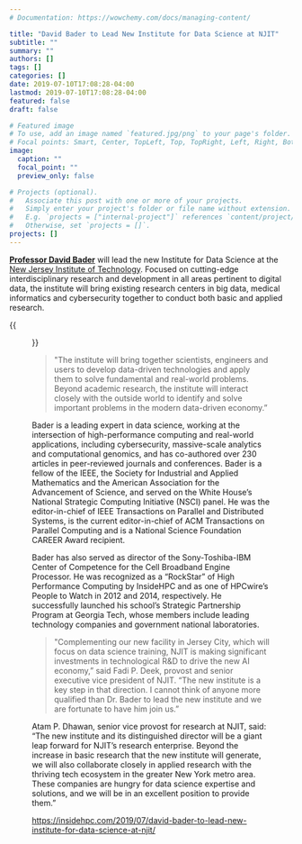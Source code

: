```yaml
---
# Documentation: https://wowchemy.com/docs/managing-content/

title: "David Bader to Lead New Institute for Data Science at NJIT"
subtitle: ""
summary: ""
authors: []
tags: []
categories: []
date: 2019-07-10T17:08:28-04:00
lastmod: 2019-07-10T17:08:28-04:00
featured: false
draft: false

# Featured image
# To use, add an image named `featured.jpg/png` to your page's folder.
# Focal points: Smart, Center, TopLeft, Top, TopRight, Left, Right, BottomLeft, Bottom, BottomRight.
image:
  caption: ""
  focal_point: ""
  preview_only: false

# Projects (optional).
#   Associate this post with one or more of your projects.
#   Simply enter your project's folder or file name without extension.
#   E.g. `projects = ["internal-project"]` references `content/project/deep-learning/index.md`.
#   Otherwise, set `projects = []`.
projects: []
---
```


**[Professor David Bader](https://en.wikipedia.org/wiki/David_Bader_(computer_scientist))** will lead the new Institute for Data Science at the [New Jersey Institute of Technology](http://news.njit.edu/). Focused on cutting-edge interdisciplinary research and development in all areas pertinent to digital data, the institute will bring existing research centers in big data, medical informatics and cybersecurity together to conduct both basic and applied research.

{{<figure src="David-Bader_headshot-crop-291x300.jpg" caption="Distinguished Professor David Bader. Bader recently joined NJIT’s Ying Wu College of Computing from Georgia Tech, where he was chair of the School of Computational Science and Engineering within the College of Computing.">}}

> "The institute will bring together scientists, engineers and users to develop data-driven technologies and apply them to solve fundamental and real-world problems. Beyond academic research, the institute will interact closely with the outside world to identify and solve important problems in the modern data-driven economy.”

Bader is a leading expert in data science, working at the intersection of high-performance computing and real-world applications, including cybersecurity, massive-scale analytics and computational genomics, and has co-authored over 230 articles in peer-reviewed journals and conferences. Bader is a fellow of the IEEE, the Society for Industrial and Applied Mathematics and the American Association for the Advancement of Science, and served on the White House’s National Strategic Computing Initiative (NSCI) panel. He was the editor-in-chief of IEEE Transactions on Parallel and Distributed Systems, is the current editor-in-chief of ACM Transactions on Parallel Computing and is a National Science Foundation CAREER Award recipient.

Bader has also served as director of the Sony-Toshiba-IBM Center of Competence for the Cell Broadband Engine Processor. He was recognized as a “RockStar” of High Performance Computing by InsideHPC and as one of HPCwire’s People to Watch in 2012 and 2014, respectively. He successfully launched his school’s Strategic Partnership Program at Georgia Tech, whose members include leading technology companies and government national laboratories.

> "Complementing our new facility in Jersey City, which will focus on data science training, NJIT is making significant investments in technological R&D to drive the new AI economy,” said Fadi P. Deek, provost and senior executive vice president of NJIT. “The new institute is a key step in that direction. I cannot think of anyone more qualified than Dr. Bader to lead the new institute and we are fortunate to have him join us.”

Atam P. Dhawan, senior vice provost for research at NJIT, said: “The new institute and its distinguished director will be a giant leap forward for NJIT’s research enterprise. Beyond the increase in basic research that the new institute will generate, we will also collaborate closely in applied research with the thriving tech ecosystem in the greater New York metro area. These companies are hungry for data science expertise and solutions, and we will be in an excellent position to provide them.”

https://insidehpc.com/2019/07/david-bader-to-lead-new-institute-for-data-science-at-njit/
